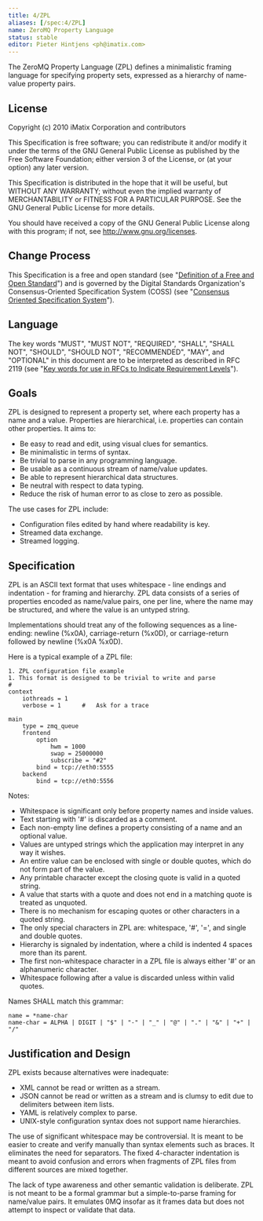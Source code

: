 ```yaml
---
title: 4/ZPL
aliases: [/spec:4/ZPL]
name: ZeroMQ Property Language
status: stable
editor: Pieter Hintjens <ph@imatix.com>
---
```


The ZeroMQ Property Language (ZPL) defines a minimalistic framing language for specifying property sets, expressed as a hierarchy of name-value property pairs.

## License

Copyright (c) 2010 iMatix Corporation and contributors

This Specification is free software; you can redistribute it and/or modify it under the terms of the GNU General Public License as published by the Free Software Foundation; either version 3 of the License, or (at your option) any later version.

This Specification is distributed in the hope that it will be useful, but WITHOUT ANY WARRANTY; without even the implied warranty of MERCHANTABILITY or FITNESS FOR A PARTICULAR PURPOSE. See the GNU General Public License for more details.

You should have received a copy of the GNU General Public License along with this program; if not, see <http://www.gnu.org/licenses>.

## Change Process

This Specification is a free and open standard (see "[Definition of a Free and Open Standard](http://www.digistan.org/open-standard:definition)") and is governed by the Digital Standards Organization's Consensus-Oriented Specification System (COSS) (see "[Consensus Oriented Specification System](http://www.digistan.org/spec:1/COSS)").

## Language

The key words "MUST", "MUST NOT", "REQUIRED", "SHALL", "SHALL NOT", "SHOULD", "SHOULD NOT", "RECOMMENDED",  "MAY", and "OPTIONAL" in this document are to be interpreted as described in RFC 2119 (see "[Key words for use in RFCs to Indicate Requirement Levels](http://tools.ietf.org/html/rfc2119)").

## Goals

ZPL is designed to represent a property set, where each property has a name and a value. Properties are hierarchical, i.e. properties can contain other properties. It aims to:

* Be easy to read and edit, using visual clues for semantics.
* Be minimalistic in terms of syntax.
* Be trivial to parse in any programming language.
* Be usable as a continuous stream of name/value updates.
* Be able to represent hierarchical data structures.
* Be neutral with respect to data typing.
* Reduce the risk of human error to as close to zero as possible.

The use cases for ZPL include:

* Configuration files edited by hand where readability is key.
* Streamed data exchange.
* Streamed logging.

## Specification

ZPL is an ASCII text format that uses whitespace - line endings and indentation - for framing and hierarchy. ZPL data consists of a series of properties encoded as name/value pairs, one per line, where the name may be structured, and where the value is an untyped string.

Implementations should treat any of the following sequences as a line-ending: newline (%x0A), carriage-return (%x0D), or carriage-return followed by newline (%x0A %x0D).

Here is a typical example of a ZPL file:

```
1. ZPL configuration file example
1. This format is designed to be trivial to write and parse
#
context
    iothreads = 1
    verbose = 1      #   Ask for a trace

main
    type = zmq_queue
    frontend
        option
            hwm = 1000
            swap = 25000000
            subscribe = "#2"
        bind = tcp://eth0:5555
    backend
        bind = tcp://eth0:5556
```

Notes:

* Whitespace is significant only before property names and inside values.
* Text starting with '#' is discarded as a comment.
* Each non-empty line defines a property consisting of a name and an optional value.
* Values are untyped strings which the application may interpret in any way it wishes.
* An entire value can be enclosed with single or double quotes, which do not form part of the value.
* Any printable character except the closing quote is valid in a quoted string.
* A value that starts with a quote and does not end in a matching quote is treated as unquoted.
* There is no mechanism for escaping quotes or other characters in a quoted string.
* The only special characters in ZPL are: whitespace, '#', '=', and single and double quotes.
* Hierarchy is signaled by indentation, where a child is indented 4 spaces more than its parent.
* The first non-whitespace character in a ZPL file is always either '#' or an alphanumeric character.
* Whitespace following after a value is discarded unless within valid quotes.

Names SHALL match this grammar:

```
name = *name-char
name-char = ALPHA | DIGIT | "$" | "-" | "_" | "@" | "." | "&" | "+" | "/"
```

## Justification and Design

ZPL exists because alternatives were inadequate:

* XML cannot be read or written as a stream.
* JSON cannot be read or written as a stream and is clumsy to edit due to delimiters between item lists.
* YAML is relatively complex to parse.
* UNIX-style configuration syntax does not support name hierarchies.

The use of significant whitespace may be controversial. It is meant to be easier to create and verify manually than syntax elements such as braces. It eliminates the need for separators. The fixed 4-character indentation is meant to avoid confusion and errors when fragments of ZPL files from different sources are mixed together.

The lack of type awareness and other semantic validation is deliberate. ZPL is not meant to be a formal grammar but a simple-to-parse framing for name/value pairs. It emulates 0MQ insofar as it frames data but does not attempt to inspect or validate that data.
